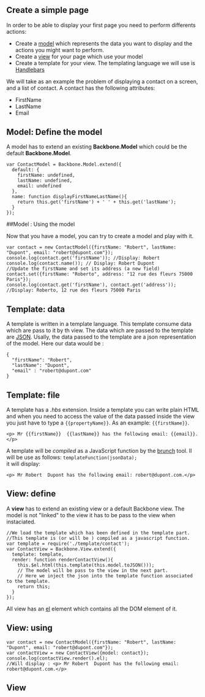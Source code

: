 
#

## Create a simple page

In order to be able to display your first page you need to perform differents actions:

- Create a [model](http://backbonejs.org/#Model) which represents the data you want to display and the actions you might want to perform.
- Create a [view](http://backbonejs.org/#View) for your page which use your model
- Create a template for your view. The templating language we will use is [Handlebars](http://handlebarsjs.com/)

We will take as an example the problem of displaying a contact on a screen, and a list of contact.
A contact has the following attributes: 

- FirstName
- LastName
- Email

## Model: Define the model
A model has to extend an existing **Backbone.Model** which could be the default **Backbone.Model**.
```
var ContactModel = Backbone.Model.extend({
  default: {
    firstName: undefined,
    lastName: undefined,
    email: undefined
  },
  name: function displayFirstNameLastName(){
    return this.get('firstName') + ' ' + this.get('lastName');
  }
});
```

##Model : Using the model

Now that you have a model, you can try to create a model and play with it.
```
var contact = new ContactModel({firstName: "Robert", lastName: "Dupont", email: "robert@dupont.com"});
console.log(contact.get('firstName')); //Display: Robert
console.log(contact.name()); // Display: Robert Dupont
//Update the firstName and set its address (a new field)
contact.set({firstName: "Roberto", address: "12 rue des fleurs 75000 Paris"});
console.log(contact.get('firstName'), contact.get('address')); //Display: Roberto, 12 rue des fleurs 75000 Paris
```

## Template: data
A template is written in a template language. This template consume data which are pass to it by th view.  The data which are passed to the template are [JSON](http://www.json.org/).
 Usally, the data passed to the template are a json representation of the model. 
Here our data would be : 
```
{
  "firstName": "Robert",
  "lastName": "Dupont",
  "email" : "robert@dupont.com"
}
```

## Template: file

A template has a *.hbs* extension. Inside a template you can write plain HTML and when you need to access the value of the data passed inside the view you just have to type a `{{propertyName}}`.
As an example: `{{firstName}}`.
```:handlebars
<p> Mr {{firstName}}  {{lastName}} has the following email: {{email}}.</p>
```
A template will be _compiled_ as a JavaScript function by the [brunch](http://brunch.io/) tool.
Il will be use as follows: `templateFunction(jsonData);`<br/>
it will display:
```:html
<p> Mr Robert  Dupont has the following email: robert@dupont.com.</p>
```

## View: define

A **view** has to extend an existing view or a default Backbone view. The model is not "linked" to the view it has to be pass to the view when instaciated.

```:javascript
//We load the template which has been defined in the template part. 
//This template is (or will be ) compiled as a javascript function.
var template = require('./template/contact'); 
var ContactView = Backbone.View.extend({
  template: template,
  render: function renderContactView(){
    this.$el.html(this.template(this.model.toJSON())); 
    // The model will be pass to the view in the next part.
    // Here we inject the json into the template function associated to the template.
    return this;
  }
});
```

All view has an [el](http://backbonejs.org/#View-el) element which contains all the DOM element of it. 

## View: using

```:JavaScript
var contact = new ContactModel({firstName: "Robert", lastName: "Dupont", email: "robert@dupont.com"});
var contactView = new ContactView({model: contact});
console.log(contactView.render().el);
//Will display : <p> Mr Robert  Dupont has the following email: robert@dupont.com.</p>
```

## View